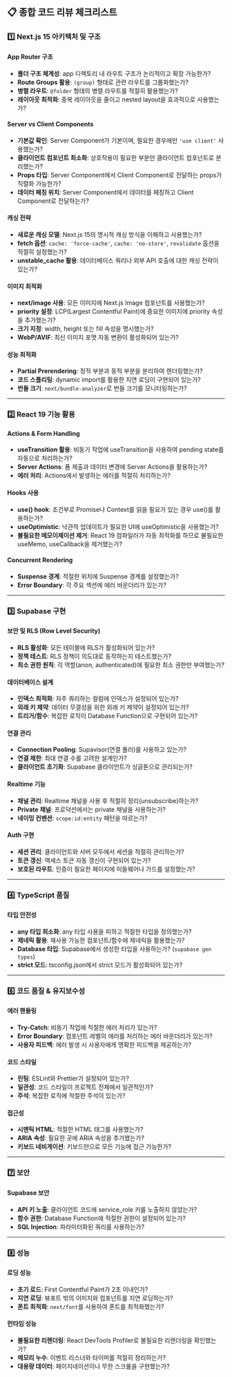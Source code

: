 ## 📋 종합 코드 리뷰 체크리스트

### 1️⃣ **Next.js 15 아키텍처 및 구조**

#### App Router 구조
- **폴더 구조 체계성**: app 디렉토리 내 라우트 구조가 논리적이고 확장 가능한가?
- **Route Groups 활용**: `(group)` 형태로 관련 라우트를 그룹화했는가?
- **병렬 라우트**: `@folder` 형태의 병렬 라우트를 적절히 활용했는가?
- **레이아웃 최적화**: 중복 레이아웃을 줄이고 nested layout을 효과적으로 사용했는가?

#### Server vs Client Components
- **기본값 확인**: Server Component가 기본이며, 필요한 경우에만 `'use client'` 사용했는가?
- **클라이언트 컴포넌트 최소화**: 상호작용이 필요한 부분만 클라이언트 컴포넌트로 분리했는가?
- **Props 타입**: Server Component에서 Client Component로 전달하는 props가 직렬화 가능한가?
- **데이터 페칭 위치**: Server Component에서 데이터를 페칭하고 Client Component로 전달하는가?

#### 캐싱 전략
- **새로운 캐싱 모델**: Next.js 15의 명시적 캐싱 방식을 이해하고 사용했는가?
- **fetch 옵션**: `cache: 'force-cache'`, `cache: 'no-store'`, `revalidate` 옵션을 적절히 설정했는가?
- **unstable_cache 활용**: 데이터베이스 쿼리나 외부 API 호출에 대한 캐싱 전략이 있는가?

#### 이미지 최적화
- **next/image 사용**: 모든 이미지에 Next.js Image 컴포넌트를 사용했는가?
- **priority 설정**: LCP(Largest Contentful Paint)에 중요한 이미지에 priority 속성을 추가했는가?
- **크기 지정**: width, height 또는 fill 속성을 명시했는가?
- **WebP/AVIF**: 최신 이미지 포맷 자동 변환이 활성화되어 있는가?

#### 성능 최적화
- **Partial Prerendering**: 정적 부분과 동적 부분을 분리하여 렌더링했는가?
- **코드 스플리팅**: dynamic import를 활용한 지연 로딩이 구현되어 있는가?
- **번들 크기**: `next/bundle-analyzer`로 번들 크기를 모니터링하는가?

---

### 2️⃣ **React 19 기능 활용**

#### Actions & Form Handling
- **useTransition 활용**: 비동기 작업에 useTransition을 사용하여 pending state를 자동으로 처리하는가?
- **Server Actions**: 폼 제출과 데이터 변경에 Server Actions을 활용하는가?
- **에러 처리**: Actions에서 발생하는 에러를 적절히 처리하는가?

#### Hooks 사용
- **use() hook**: 조건부로 Promise나 Context를 읽을 필요가 있는 경우 use()를 활용하는가?
- **useOptimistic**: 낙관적 업데이트가 필요한 UI에 useOptimistic을 사용했는가?
- **불필요한 메모이제이션 제거**: React 19 컴파일러가 자동 최적화를 하므로 불필요한 useMemo, useCallback을 제거했는가?

#### Concurrent Rendering
- **Suspense 경계**: 적절한 위치에 Suspense 경계를 설정했는가?
- **Error Boundary**: 각 주요 섹션에 에러 바운더리가 있는가?

---

### 3️⃣ **Supabase 구현**

#### 보안 및 RLS (Row Level Security)
- **RLS 활성화**: 모든 테이블에 RLS가 활성화되어 있는가?
- **정책 테스트**: RLS 정책이 의도대로 동작하는지 테스트했는가?
- **최소 권한 원칙**: 각 역할(anon, authenticated)에 필요한 최소 권한만 부여했는가?

#### 데이터베이스 설계
- **인덱스 최적화**: 자주 쿼리하는 컬럼에 인덱스가 설정되어 있는가?
- **외래 키 제약**: 데이터 무결성을 위한 외래 키 제약이 설정되어 있는가?
- **트리거/함수**: 복잡한 로직이 Database Function으로 구현되어 있는가?

#### 연결 관리
- **Connection Pooling**: Supavisor(연결 풀러)를 사용하고 있는가?
- **연결 제한**: 최대 연결 수를 고려한 설계인가?
- **클라이언트 초기화**: Supabase 클라이언트가 싱글톤으로 관리되는가?

#### Realtime 기능
- **채널 관리**: Realtime 채널을 사용 후 적절히 정리(unsubscribe)하는가?
- **Private 채널**: 프로덕션에서는 private 채널을 사용하는가?
- **네이밍 컨벤션**: `scope:id:entity` 패턴을 따르는가?

#### Auth 구현
- **세션 관리**: 클라이언트와 서버 모두에서 세션을 적절히 관리하는가?
- **토큰 갱신**: 액세스 토큰 자동 갱신이 구현되어 있는가?
- **보호된 라우트**: 인증이 필요한 페이지에 미들웨어나 가드를 설정했는가?

---

### 4️⃣ **TypeScript 품질**

#### 타입 안전성
- **any 타입 최소화**: any 타입 사용을 피하고 적절한 타입을 정의했는가?
- **제네릭 활용**: 재사용 가능한 컴포넌트/함수에 제네릭을 활용했는가?
- **Database 타입**: Supabase에서 생성한 타입을 사용하는가? (`supabase gen types`)
- **strict 모드**: tsconfig.json에서 strict 모드가 활성화되어 있는가?

---

### 6️⃣ **코드 품질 & 유지보수성**

#### 에러 핸들링
- **Try-Catch**: 비동기 작업에 적절한 에러 처리가 있는가?
- **Error Boundary**: 컴포넌트 레벨의 에러를 처리하는 에러 바운더리가 있는가?
- **사용자 피드백**: 에러 발생 시 사용자에게 명확한 피드백을 제공하는가?

#### 코드 스타일
- **린팅**: ESLint와 Prettier가 설정되어 있는가?
- **일관성**: 코드 스타일이 프로젝트 전체에서 일관적인가?
- **주석**: 복잡한 로직에 적절한 주석이 있는가?

#### 접근성
- **시맨틱 HTML**: 적절한 HTML 태그를 사용했는가?
- **ARIA 속성**: 필요한 곳에 ARIA 속성을 추가했는가?
- **키보드 네비게이션**: 키보드만으로 모든 기능에 접근 가능한가?

---

### 7️⃣ **보안**

#### Supabase 보안
- **API 키 노출**: 클라이언트 코드에 service_role 키를 노출하지 않았는가?
- **함수 권한**: Database Function에 적절한 권한이 설정되어 있는가?
- **SQL Injection**: 파라미터화된 쿼리를 사용하는가?

---

### 8️⃣ **성능**

#### 로딩 성능
- **초기 로드**: First Contentful Paint가 2초 이내인가?
- **지연 로딩**: 뷰포트 밖의 이미지와 컴포넌트를 지연 로딩하는가?
- **폰트 최적화**: `next/font`를 사용하여 폰트를 최적화했는가?

#### 런타임 성능
- **불필요한 리렌더링**: React DevTools Profiler로 불필요한 리렌더링을 확인했는가?
- **메모리 누수**: 이벤트 리스너와 타이머를 적절히 정리하는가?
- **대용량 데이터**: 페이지네이션이나 무한 스크롤을 구현했는가?